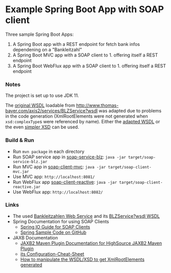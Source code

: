 # Example Spring Boot App with SOAP client

Three sample Spring Boot Apps:

1. A Spring Boot app with a REST endpoint for fetch bank infos dependening on a "Bankleitzahl"
1. A Spring Boot MVC app with a SOAP client to 1. offering itself a REST endpoint 
1. A Spring Boot WebFlux app with a SOAP client to 1. offering itself a REST endpoint 

### Notes

The project is set up to use JDK 11.

The [original WSDL](soap-client-mvc/src/main/resources/blz-service-orig.wsdl) loadable from
http://www.thomas-bayer.com/axis2/services/BLZService?wsdl was adapted due to problems in the code generation
(XmlRootElements were not generated when `xsd:complexType`s were referenced by name).
Either the [adapted WSDL](soap-client-mvc/src/main/resources/blz-service.wsdl) or the even
[simpler XSD](soap-client-mvc/src/main/resources/blz-service.xsd) can be used.

### Build & Run

- Run `mvn package` in each directory
- Run SOAP service app in [soap-service-blz](soap-service-blz): `java -jar target/soap-service-blz.jar` 
- Run MVC app in [soap-client-mvc](soap-client-mvc): `java -jar target/soap-client-mvc.jar` 
- Use MVC app: `http://localhost:8081/`
- Run WebFlux app [soap-client-reactive](soap-client-reactive): `java -jar target/soap-client-reactive.jar` 
- Use WebFlux app: `http://localhost:8082/`

### Links

- The used [Bankleitzahlen Web Service](https://www.predic8.de/soap/blz-webservice.htm) and its [BLZService?wsdl WSDL](http://www.thomas-bayer.com/axis2/services/BLZService?wsdl)
- Spring Documentation for using SOAP Clients
  - [Spring IO Guide for SOAP Clients](https://spring.io/guides/gs/consuming-web-service/)
  - [Spring Sample Code on GitHub](https://github.com/spring-guides/gs-consuming-web-service)
- JAXB Documentation
  - [JAXB2 Maven Plugin Documentation for HighSource JAXB2 Maven Plugin](https://github.com/highsource/maven-jaxb2-plugin/wiki)
  - [its Configuration-Cheat-Sheet](https://github.com/highsource/maven-jaxb2-plugin/wiki/Configuration-Cheat-Sheet)
  - [How to manipulate the WSDL/XSD to get XmlRootElements generated](https://stackoverflow.com/a/15117152)
